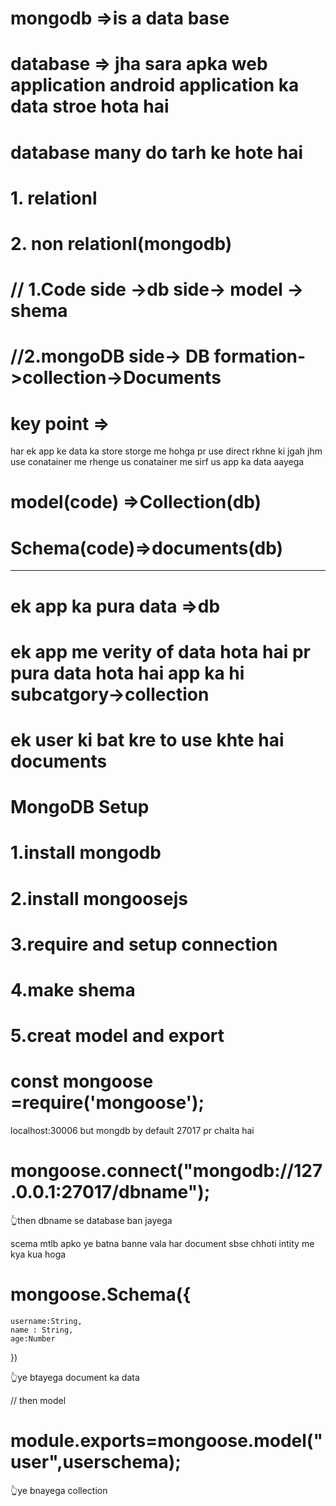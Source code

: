 # mongodb =>is a data base
# database => jha sara apka web application android application ka data stroe hota hai 
# database many do tarh ke hote hai 



# 1. relationl
# 2. non relationl(mongodb)
# // 1.Code side ->db side-> model -> shema

# //2.mongoDB side-> DB formation->collection->Documents



# key point =>
har ek app ke data ka store storge me hohga pr use direct rkhne ki jgah jhm use conatainer me rhenge us conatainer me sirf us app ka data aayega

# model(code) =>Collection(db)
# Schema(code)=>documents(db)
--------------------------

# ek app ka pura data =>db
# ek app me verity of data hota hai pr pura data hota hai app ka hi  subcatgory->collection
# ek user ki bat kre to use khte hai documents



#  MongoDB Setup
# 1.install mongodb
# 2.install mongoosejs
# 3.require and setup connection
# 4.make shema
# 5.creat model and export


# const mongoose =require('mongoose');
localhost:30006
but mongdb by default 27017 pr chalta hai 

# mongoose.connect("mongodb://127.0.0.1:27017/dbname");


👆then dbname se database ban jayega

 scema mtlb apko ye batna banne vala har document sbse chhoti intity  me kya kua hoga


# mongoose.Schema({
    username:String,
    name : String,
    age:Number
})

👆ye btayega document ka data



// then model 
# module.exports=mongoose.model("user",userschema);

👆ye bnayega collection